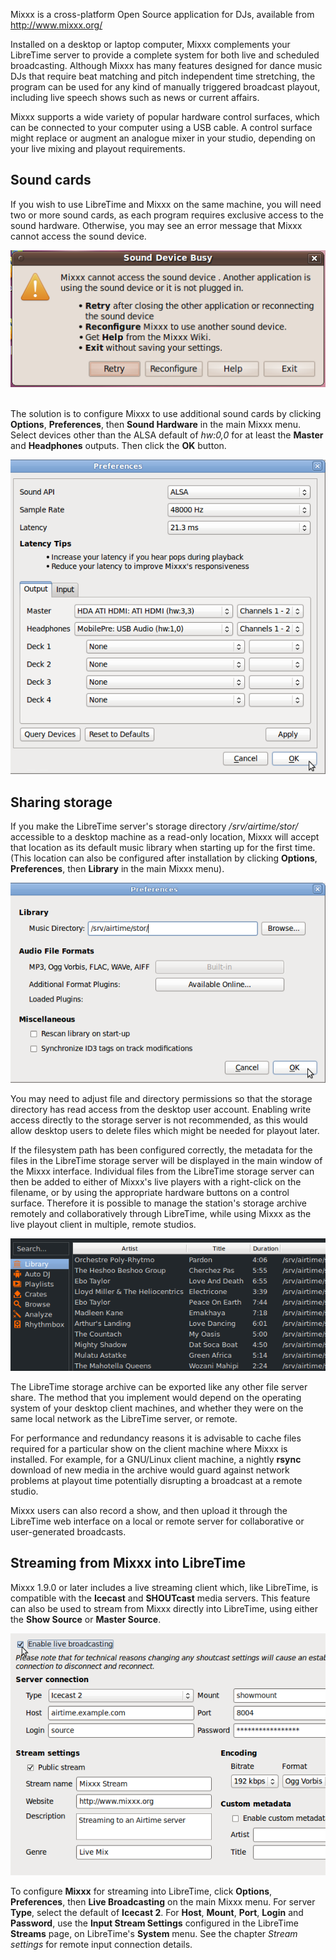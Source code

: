 Mixxx is a cross-platform Open Source application for DJs, available from <http://www.mixxx.org/>

Installed on a desktop or laptop computer, Mixxx complements your LibreTime server to provide a complete system for both live and scheduled broadcasting. Although Mixxx has many features designed for dance music DJs that require beat matching and pitch independent time stretching, the program can be used for any kind of manually triggered broadcast playout, including live speech shows such as news or current affairs.

Mixxx supports a wide variety of popular hardware control surfaces, which can be connected to your computer using a USB cable. A control surface might replace or augment an analogue mixer in your studio, depending on your live mixing and playout requirements.

Sound cards
-----------

If you wish to use LibreTime and Mixxx on the same machine, you will need two or more sound cards, as each program requires exclusive access to the sound hardware. Otherwise, you may see an error message that Mixxx cannot access the sound device.

![](img/Screenshot374-Mixxx-soundcard_busy.png) 

The solution is to configure Mixxx to use additional sound cards by clicking **Options**, **Preferences**, then **Sound Hardware** in the main Mixxx menu. Select devices other than the ALSA default of *hw:0,0* for at least the **Master** and **Headphones** outputs. Then click the **OK** button.

![](img/Screenshot375-Mixxx_sound_hardware.png)

Sharing storage
---------------

If you make the LibreTime server's storage directory */srv/airtime/stor/* accessible to a desktop machine as a read-only location, Mixxx will accept that location as its default music library when starting up for the first time. (This location can also be configured after installation by clicking **Options**, **Preferences**, then **Library** in the main Mixxx menu).

![](img/Screenshot103-Mixxx_Preferences.png)

You may need to adjust file and directory permissions so that the storage directory has read access from the desktop user account. Enabling write access directly to the storage server is not recommended, as this would allow desktop users to delete files which might be needed for playout later.

If the filesystem path has been configured correctly, the metadata for the files in the LibreTime storage server will be displayed in the main window of the Mixxx interface. Individual files from the LibreTime storage server can then be added to either of Mixxx's live players with a right-click on the filename, or by using the appropriate hardware buttons on a control surface. Therefore it is possible to manage the station's storage archive remotely and collaboratively through LibreTime, while using Mixxx as the live playout client in multiple, remote studios.

![](img/Screenshot102-Mixxx_with-Airtime_storage.png)

The LibreTime storage archive can be exported like any other file server share. The method that you implement would depend on the operating system of your desktop client machines, and whether they were on the same local network as the LibreTime server, or remote.

For performance and redundancy reasons it is advisable to cache files required for a particular show on the client machine where Mixxx is installed. For example, for a GNU/Linux client machine, a nightly **rsync** download of new media in the archive would guard against network problems at playout time potentially disrupting a broadcast at a remote studio.

Mixxx users can also record a show, and then upload it through the LibreTime web interface on a local or remote server for collaborative or user-generated broadcasts.

Streaming from Mixxx into LibreTime
---------------------------------

Mixxx 1.9.0 or later includes a live streaming client which, like LibreTime, is compatible with the **Icecast** and **SHOUTcast** media servers. This feature can also be used to stream from Mixxx directly into LibreTime, using either the **Show Source** or **Master Source**.

![](img/Screenshot369-Mixxx_streaming_preferences.png)

To configure **Mixxx** for streaming into LibreTime, click **Options**, **Preferences**, then **Live Broadcasting** on the main Mixxx menu. For server **Type**, select the default of **Icecast 2**. For **Host**, **Mount**, **Port**, **Login** and **Password**, use the **Input Stream Settings** configured in the LibreTime **Streams** page, on LibreTime's **System** menu. See the chapter *Stream settings* for remote input connection details.

